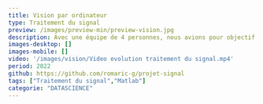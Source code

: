 ```yaml
---
title: Vision par ordinateur
type: Traitement du signal
preview: /images/preview-min/preview-vision.jpg
description: Avec une équipe de 4 personnes, nous avions pour objectif de transformer une vidéo d'une feuille de papier en mouvement sur une table à l'aide de Matlab et de nos connaissances en traitement du signal. Il nous a fallut remplacer le contenu de la feuille par l'image de notre choix et dessiner une forme 3D avec des segements.
images-desktop: []
images-mobile: []
video: '/images/vision/Video evolution traitement du signal.mp4'
period: 2022
github: https://github.com/romaric-g/projet-signal
tags: ["Traitement du signal","Matlab"]
categorie: "DATASCIENCE"
---
```


